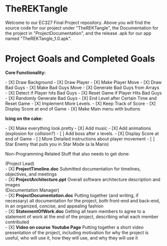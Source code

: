 # TheREKTangle
Welcome to our EC327 Final Project repository.
Above you will find the source code for our project under "TheREKTangle", the Documentation for the project in "ProjectDocumentation", and the release .apk for our app named "TheREKTangle_1.0.apk".


<h1> Project Goals and Completed Goals</h1>
<p><b>Core Functionality:</b></p>
- [X] Draw Background
- [X] Draw Player
- [X] Make Player Move 
- [X] Draw Bad Guys
- [X] Make Bad Guys Move
- [X] Generate Bad Guys from Arrays
- [X] Detect if Player hits Bad Guys
- [X] Reset Game if Player Hits Bad Guys
- [X] Randomly Generate Bad Guys
- [X] End Level after Certain Time and Reset Game
- [X] Implement More Levels.
- [X] Keep Track of Score
- [X] Display Score at end of Game
- [X] Make Main menu with buttons <br>

<p><b>Icing on the cake:</b></p>
- [X] Make everything look pretty
- [X] Add music
- [X] Add animations (explosion for collision?)
- [ ] Add boss after x levels.
- [X] Display Score at end of Game
- [ ] More Detailed instructions about player movement
- [ ] Star Enemy that puts you in Star Mode (a la Mario)

<p>Non-Programming Related Stuff that also needs to get done:</p>
 (Project Lead)<br>
- [X] <b>ProjectTimeline.doc</b>   Submitted documentation for timelines, objectives, and meetings<br>
- [X] <b>ProjectArchitecture.ppt</b>   Overall software architecture description and images <br>
 (Documentation Manager)<br>
- [X] <b>ProjectDocumentation.doc</b>    Putting together (and writing, if necessary) all documentation for the project, both front-end and
                              back-end, in an organized, concise, and appealing fashion<br>
- [X] <b>StatementOfWork.doc</b>
                              Getting all team members to agree to a statement of work at the end of the project, describing what
                              each member contributed<br>
- [X] <b>Video on course Youtube Page</b>
                            Putting together a short video presentation of the project, including motivation for why the project
                            is useful, who will use it, how they will use, and why they will use it
